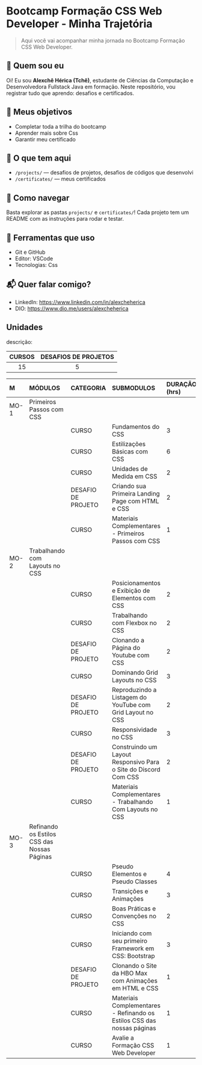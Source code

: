 # Bootcamp Formação CSS Web Developer - Minha Trajetória

> Aqui você vai acompanhar minha jornada no Bootcamp Formação CSS Web Developer.

## 📌 Quem sou eu
Oi! Eu sou **Alexchê Hérica (Tchê)**, estudante de Ciências da Computação e Desenvolvedora Fullstack Java em formação. Neste repositório, vou registrar tudo que aprendo: desafios e certificados.

## 🚀 Meus objetivos
- Completar toda a trilha do bootcamp  
- Aprender mais sobre Css  
- Garantir meu certificado

## 📁 O que tem aqui 
- `/projects/` — desafios de projetos, desafios de códigos que desenvolvi  
- `/certificates/` — meus certificados
    
## 📝 Como navegar
Basta explorar as pastas `projects/` e `certificates/`! Cada projeto tem um README com as instruções para rodar e testar.

## 🔧 Ferramentas que uso
- Git e GitHub  
- Editor: VSCode  
- Tecnologias: Css 

## 📬 Quer falar comigo?
- LinkedIn: https://www.linkedin.com/in/alexcheherica  
- DIO: https://www.dio.me/users/alexcheherica


 
## Unidades
descrição:

| CURSOS | DESAFIOS DE PROJETOS |
|:----:       |:----------:     |
|15           |5                |





|M	  |MÓDULOS 							  	                    |CATEGORIA 	         |SUBMODULOS 		                                                     |DURAÇÃO (hrs)	   |CHECK  |
|:--  |:---- 								                    |:----	             |:----  		                                                         |:----		       |:----: |
|MO-1 | Primeiros Passos com CSS	                            |	                 |			                                                             | 			       |   ✅  |
|	  |			 										        |CURSO			     |Fundamentos do CSS                                                     |3        	       |   ✅  |
|	  |			 										        |CURSO			     |Estilizações Básicas com CSS                                           |6	   	           |   ✅  | 
|	  |													        |CURSO			     |Unidades de Medida em CSS                                              |2	    		   |   ✅  |
|	  |													        |DESAFIO DE PROJETO  |Criando sua Primeira Landing Page com HTML e CSS                       |2			       |   ✅  |
|	  |												            |CURSO	             |Materiais Complementares - Primeiros Passos com CSS                    |1		           |   ✅  |
|MO-2 | Trabalhando com Layouts no CSS  			            |	   	             |				                                                         | 			       |   ✅  |
|	  |													        |CURSO			     |Posicionamentos e Exibição de Elementos com CSS                        |2	   		       |   ✅  |
|	  |											                |CURSO	             |Trabalhando com Flexbox no CSS                                         |2	               |   ✅  |
|	  |												            |DESAFIO DE PROJETO  |Clonando a Página do Youtube com CSS 	                                 |2    		       |   ✅  |
| 	  |												            |CURSO		         |Dominando Grid Layouts no CSS	   	                                     |3			       |   ✅  |
| 	  |											                |DESAFIO DE PROJETO	 |Reproduzindo a Listagem do YouTube com Grid Layout no CSS              |2                |   ✅  |
|     |												            |CURSO	             |Responsividade no CSS                                                  |3	   		       |   ✅  |
|     |												            |DESAFIO DE PROJETO	 |Construindo um Layout Responsivo Para o Site do Discord Com CSS        |2	   		       |   ✅  |
|     |												            |CURSO	             |Materiais Complementares - Trabalhando Com Layouts no CSS              |1	   		       |   ✅  |
|MO-3 | Refinando os Estilos CSS das Nossas Páginas  	        |	                 |				                                                         |			       |   ✅  |
| 	  |											  	            |CURSO			     |Pseudo Elementos e Pseudo Classes                                      |4	               |   ✅  |
| 	  |												            |CURSO			     |Transições e Animações	   			                                 |3			       |   ✅  |
| 	  |												            |CURSO		         |Boas Práticas e Convenções no CSS	   	                                 |2			       |   ✅  |
| 	  |											                |CURSO	             |Iniciando com seu primeiro Framework em CSS: Bootstrap                 |3                |   ✅  |
|     |												            |DESAFIO DE PROJETO	 |Clonando o Site da HBO Max com Animações em HTML e CSS                 |1	   		       |   ✅  |
|     |												            |CURSO           	 |Materiais Complementares - Refinando os Estilos CSS das nossas páginas |1	   		       |   ✅  |
|     |												            |CURSO	             |Avalie a Formação CSS Web Developer                                    |1	   		       |   ✅  |

